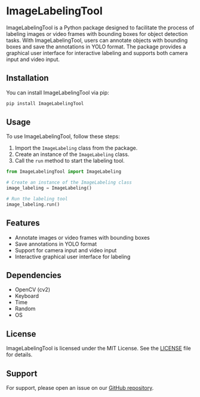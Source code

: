 # ImageLabelingTool

ImageLabelingTool is a Python package designed to facilitate the process of labeling images or video frames with bounding boxes for object detection tasks. With ImageLabelingTool, users can annotate objects with bounding boxes and save the annotations in YOLO format. The package provides a graphical user interface for interactive labeling and supports both camera input and video input.

## Installation

You can install ImageLabelingTool via pip:

```bash
pip install ImageLabelingTool
```

## Usage

To use ImageLabelingTool, follow these steps:

1. Import the `ImageLabeling` class from the package.
2. Create an instance of the `ImageLabeling` class.
3. Call the `run` method to start the labeling tool.

```python
from ImageLabelingTool import ImageLabeling

# Create an instance of the ImageLabeling class
image_labeling = ImageLabeling()

# Run the labeling tool
image_labeling.run()
```

## Features

- Annotate images or video frames with bounding boxes
- Save annotations in YOLO format
- Support for camera input and video input
- Interactive graphical user interface for labeling

## Dependencies

- OpenCV (cv2)
- Keyboard
- Time
- Random
- OS

## License

ImageLabelingTool is licensed under the MIT License. See the [LICENSE](https://github.com/Rathoreatri03/ImageLabelingTool/blob/main/LICENSE) file for details.

## Support

For support, please open an issue on our [GitHub repository](https://github.com/Rathoreatri03/ImageLabelingTool/issues).
```

